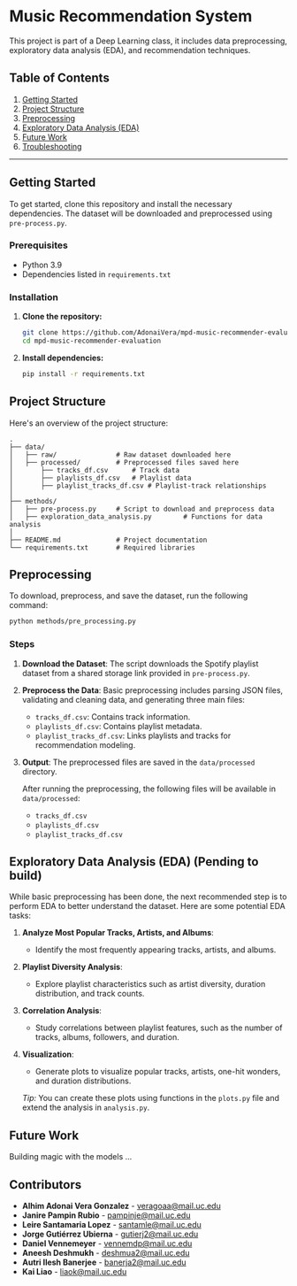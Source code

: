# Music Recommendation System

This project is part of a Deep Learning class, it includes data preprocessing, exploratory data analysis (EDA), and recommendation techniques. 

## Table of Contents

1. [Getting Started](#getting-started)
2. [Project Structure](#project-structure)
3. [Preprocessing](#preprocessing)
4. [Exploratory Data Analysis (EDA)](#exploratory-data-analysis)
5. [Future Work](#future-work)
6. [Troubleshooting](#troubleshooting)

---

## Getting Started

To get started, clone this repository and install the necessary dependencies. The dataset will be downloaded and preprocessed using `pre-process.py`.

### Prerequisites

- Python 3.9
- Dependencies listed in `requirements.txt`

### Installation

1. **Clone the repository:**
   ```bash
   git clone https://github.com/AdonaiVera/mpd-music-recommender-evaluation
   cd mpd-music-recommender-evaluation
   ```

2. **Install dependencies:**
   ```bash
   pip install -r requirements.txt
   ```

## Project Structure

Here's an overview of the project structure:

```
.
├── data/
│   ├── raw/               # Raw dataset downloaded here
│   ├── processed/         # Preprocessed files saved here
│       ├── tracks_df.csv      # Track data
│       ├── playlists_df.csv   # Playlist data
│       ├── playlist_tracks_df.csv # Playlist-track relationships
│
├── methods/
│   ├── pre-process.py     # Script to download and preprocess data
│   ├── exploration_data_analysis.py        # Functions for data analysis
│
├── README.md              # Project documentation
└── requirements.txt       # Required libraries
```

## Preprocessing

To download, preprocess, and save the dataset, run the following command:

```bash
python methods/pre_processing.py
```

### Steps

1. **Download the Dataset**:
   The script downloads the Spotify playlist dataset from a shared storage link provided in `pre-process.py`.

2. **Preprocess the Data**:
   Basic preprocessing includes parsing JSON files, validating and cleaning data, and generating three main files:
   - `tracks_df.csv`: Contains track information.
   - `playlists_df.csv`: Contains playlist metadata.
   - `playlist_tracks_df.csv`: Links playlists and tracks for recommendation modeling.

3. **Output**:
   The preprocessed files are saved in the `data/processed` directory.

   After running the preprocessing, the following files will be available in `data/processed`:
   - `tracks_df.csv`
   - `playlists_df.csv`
   - `playlist_tracks_df.csv`

## Exploratory Data Analysis (EDA) (Pending to build)

While basic preprocessing has been done, the next recommended step is to perform EDA to better understand the dataset. Here are some potential EDA tasks:

1. **Analyze Most Popular Tracks, Artists, and Albums**:
   - Identify the most frequently appearing tracks, artists, and albums.

2. **Playlist Diversity Analysis**:
   - Explore playlist characteristics such as artist diversity, duration distribution, and track counts.

3. **Correlation Analysis**:
   - Study correlations between playlist features, such as the number of tracks, albums, followers, and duration.

4. **Visualization**:
   - Generate plots to visualize popular tracks, artists, one-hit wonders, and duration distributions.

   *Tip:* You can create these plots using functions in the `plots.py` file and extend the analysis in `analysis.py`.

## Future Work

Building magic with the models ...

## Contributors

- **Alhim Adonai Vera Gonzalez** - [veragoaa@mail.uc.edu](mailto:veragoaa@mail.uc.edu)
- **Janire Pampin Rubio** - [pampinje@mail.uc.edu](mailto:pampinje@mail.uc.edu)
- **Leire Santamaria Lopez** - [santamle@mail.uc.edu](mailto:santamle@mail.uc.edu)
- **Jorge Gutiérrez Ubierna** - [gutierj2@mail.uc.edu](mailto:gutierj2@mail.uc.edu)
- **Daniel Vennemeyer** - [vennemdp@mail.uc.edu](mailto:vennemdp@mail.uc.edu)
- **Aneesh Deshmukh** - [deshmua2@mail.uc.edu](mailto:deshmua2@mail.uc.edu)
- **Autri Ilesh Banerjee** - [banerja2@mail.uc.edu](mailto:banerja2@mail.uc.edu)
- **Kai Liao** - [liaok@mail.uc.edu](mailto:liaok@mail.uc.edu)
